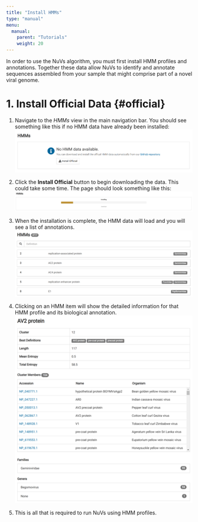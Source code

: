 ```yaml
---
title: "Install HMMs"
type: "manual"
menu:
  manual:
    parent: "Tutorials"
    weight: 20
---
```


In order to use the NuVs algorithm, you must first install HMM profiles and annotations. Together these data allow NuVs to identify and annotate sequences assembled from your sample that might comprise part of a novel viral genome.

# 1. Install Official Data {#official}

1. Navigate to the _HMMs_ view in the main navigation bar. You should see something like this if no HMM data have already been installed:
   !["No HMM data found"](no_data.png)

2. Click the **Install Official** button to begin downloading the data. This could take some time. The page should look something like this:
   !["Installing Official HMM Data"](installing.png)

3. When the installation is complete, the HMM data will load and you will see a list of annotations.
   !["Installed Official HMM Data](top.png)

4. Clicking on an HMM item will show the detailed information for that HMM profile and its biological annotation.
   !["HMM Detail"](detail.png)

5. This is all that is required to run NuVs using HMM profiles.
